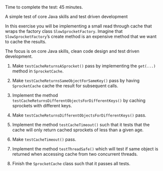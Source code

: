 Time to complete the test: 45 minutes.

A simple test of core Java skills and test driven development

In this exercise you will be implementing a small read through cache that wraps the factory class `SlowSprocketFactory`.
Imagine that `SlowSprocketFactory`’s create method is an expensive method that we want to cache the results.

The focus is on core Java skills, clean code design and test driven development.

1. Make `testCacheReturnsASprocket()` pass by implementing the `get(...)` method in `SprocketCache`.

2. Make `testCacheReturnsSameObjectForSameKey()` pass by having `SprocketCache` cache the result for subsequent calls.

3. Implement the method `testCacheReturnsDifferentObjectsForDifferentKeys()` by caching sprockets with different keys.

4. Make `testCacheReturnsDifferentObjectsForDifferentKeys()` pass.

5. Implement the method `testCacheTimeout()` such that it tests that the cache will only return cached sprockets of less than a given age.

6. Make `testCacheTimeout()` pass.

7. Implement the method `testThreadSafe()` which will test if same object is returned when accessing cache from two concurrent threads.

8. Finish the `SprocketCache` class such that it passes all tests.